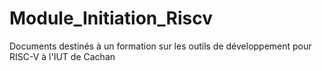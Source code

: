 # Module_Initiation_Riscv
Documents destinés à un formation sur les outils de développement pour RISC-V à l'IUT de Cachan
